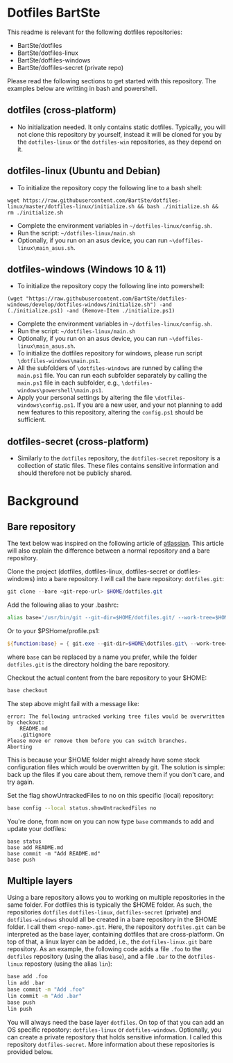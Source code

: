 ﻿# Dotfiles BartSte
This readme is relevant for the following dotfiles repositories:
- BartSte/dotfiles
- BartSte/dotfiles-linux
- BartSte/doffiles-windows
- BartSte/doffiles-secret (private repo)

Please read the following sections to get started with this repository. The examples below are writting in bash and powershell. 

## dotfiles (cross-platform)
- No initialization needed. It only contains static dotfiles. Typically, you will not clone this repository by yourself, instead it will be cloned for you by the `dotfiles-linux` or the `dotfiles-win` repositories, as they depend on it.

## dotfiles-linux (Ubuntu and Debian)
- To initialize the repository copy the following line to a bash shell:
```
wget https://raw.githubusercontent.com/BartSte/dotfiles-linux/master/dotfiles-linux/initialize.sh && bash ./initialize.sh && rm ./initialize.sh 
```
- Complete the environment variables in `~/dotfiles-linux/config.sh`.
- Run the script: `~/dotfiles-linux/main.sh`
- Optionally, if you run on an asus device, you can run `~\doffiles-linux\main_asus.sh`.

## dotfiles-windows (Windows 10 & 11)
- To initialize the repository copy the following line into powershell:
```
(wget "https://raw.githubusercontent.com/BartSte/dotfiles-windows/develop/dotfiles-windows/initialize.sh") -and (./initialize.ps1) -and (Remove-Item ./initialize.ps1)
```
- Complete the environment variables in `~/dotfiles-linux/config.sh`.
- Run the script: `~/dotfiles-linux/main.sh`
- Optionally, if you run on an asus device, you can run `~\doffiles-linux\main_asus.sh`.
- To initialize the dotfiles repository for windows, please run script `\dotfiles-windows\main.ps1`. 
- All the subfolders of `\dotfiles-windows` are runned by calling the `main.ps1` file. You can run each subfolder separately by calling the `main.ps1` file in each subfolder, e.g., `\dotfiles-windows\powershell\main.ps1`.
- Apply your personal settings by altering the file `\dotfiles-windows\config.ps1`. If you are a new user, and your not planning to add new features to this repository, altering the `config.ps1` should be sufficient.

## dotfiles-secret (cross-platform)
- Similarly to the `dotfiles` repository, the `dotfiles-secret` repository is a collection of static files. These files contains sensitive information and should therefore not be publicly shared.

# Background

## Bare repository
The text below was inspired on the following article of [atlassian](https://www.atlassian.com/git/tutorials/dotfiles). This article will also explain the difference between a normal repository and a bare repository.

Clone the project (dotfiles, dotfiles-linux, dotfiles-secret or dotfiles-windows) into a bare repository. I will call the bare repository: `dotfiles.git`:
```powershell
git clone --bare <git-repo-url> $HOME/dotfiles.git
```
Add the following alias to your .bashrc:
```bash
alias base='/usr/bin/git --git-dir=$HOME/dotfiles.git/ --work-tree=$HOME'
```
Or to your $PSHome/profile.ps1:
```powershell
${function:base} = { git.exe --git-dir=$HOME\dotfiles.git\ --work-tree=$HOME @args }
```
where `base` can be replaced by a name you prefer, while the folder `dotfiles.git` is the directory holding the bare repository.

Checkout the actual content from the bare repository to your $HOME:
```bash
base checkout
```
The step above might fail with a message like:
```
error: The following untracked working tree files would be overwritten by checkout:
    README.md
    .gitignore
Please move or remove them before you can switch branches.
Aborting
```
This is because your $HOME folder might already have some stock configuration files which would be overwritten by git. The solution is simple: back up the files if you care about them, remove them if you don't care, and try again. 

Set the flag showUntrackedFiles to no on this specific (local) repository:
```bash
base config --local status.showUntrackedFiles no
```
You're done, from now on you can now type `base` commands to add and update your dotfiles:
```base
base status
base add README.md
base commit -m "Add README.md"
base push
```
## Multiple layers
Using a bare repository allows you to working on multiple repositories in the same folder. For dotfiles this is typically the $HOME folder. As such, the repositories `dotfiles` `dotfiles-linux`, `dotfiles-secret` (private) and `dotfiles-windows` should all be created in a bare repository in the $HOME folder. I call them `<repo-name>.git`. Here, the repository `dotfiles.git` can be interpreted as the base layer, containing dotfiles that are cross-platform. On top of that, a linux layer can be added, i.e., the `dotfiles-linux.git` bare repository. As an example, the following code adds a file `.foo` to the `dotfiles` repository (using the alias `base`), and a file `.bar` to the `dotfiles-linux` repostory (using the alias `lin`):
```bash
base add .foo
lin add .bar
base commit -m "Add .foo"
lin commit -m "Add .bar"
base push
lin push
```
You will always need the base layer `dotfiles`. On top of that you can add an OS specific repostory: `dotfiles-linux` or `dotfiles-windows`. Optionally, you can create a private repository that holds sensitive information. I called this repository `dotfiles-secret`. More information about these repositories is provided below.
